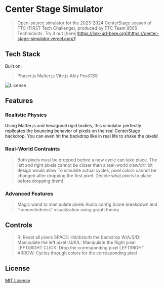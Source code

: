 # Center Stage Simulator
> Open-source simulator for the 2023-2024 CenterStage season of FTC (FIRST Tech Challenge), produced by FTC Team 8565 Technicbots.
> Try it out [here](https://link-url-here.org](https://center-stage-simulator.vercel.app/)!

## Tech Stack
Built on:
> Phaser.js
> Matter.js
> Vite.js
> Ably
> PostCSS

![License](https://img.shields.io/badge/license-MIT-green)

## Features
### Realistic Physics
Using Matter.js and hexagonal rigid bodies, this simulator perfectly replicates the bouncing behavior of pixels on the real CenterStage backdrop. You can even hit the backdrop like in real life to shake the pixels!

### Real-World Contraints
> Both pixels must be dropped before a new cycle can take place.
> The left and right pixels cannot be closer than a real-world claw/drillbit design would allow
> To simulate actual cycles, pixel colors cannot be changed after dropping the first pixel. Decide what pixels to place before dropping them!

### Advanced Features
> Magic wand to manipulate pixels
> Audio config
> Score breakdown and "connectedness" visualization using graph theory

## Controls
> R: Reset all pixels
> SPACE: Hit/disturb the backdrop
> W/A/S/D: Manipulate the left pixel
> I/J/K/L: Manipulate the Right pixel
> LEFT/RIGHT CLICK: Drop the corresponding pixel
> LEFT/RIGHT ARROW: Cycles through colors for the corresponding pixel

## License
[MIT License](https://github.com/ourcade/phaser3-vite-template/blob/master/LICENSE)

